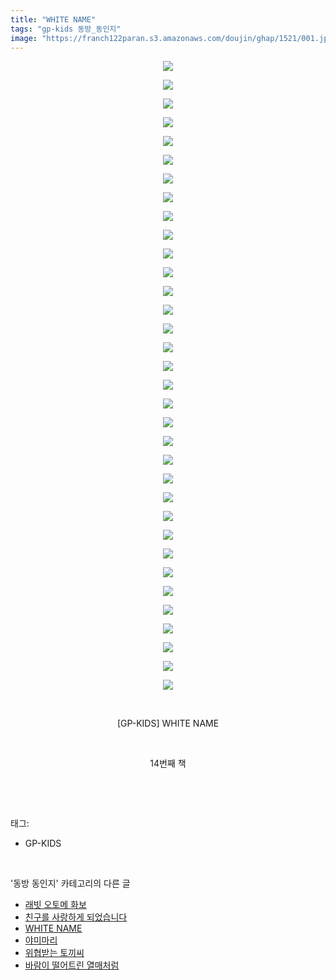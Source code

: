 ```yaml
---
title: "WHITE NAME"
tags: "gp-kids 동방_동인지"
image: "https://franch122paran.s3.amazonaws.com/doujin/ghap/1521/001.jpg"
---
```

<div class="article">
<p style="text-align: center; clear: none; float: none;"><img src="{{ site.imgserver7 }}/ghap/1521/001.jpg"/></p>
<p style="text-align: center; clear: none; float: none;"><img src="{{ site.imgserver7 }}/ghap/1521/002.jpg"/></p>
<p style="text-align: center; clear: none; float: none;"><img src="{{ site.imgserver7 }}/ghap/1521/003.jpg"/></p>
<p style="text-align: center; clear: none; float: none;"><img src="{{ site.imgserver7 }}/ghap/1521/004.jpg"/></p>
<p style="text-align: center; clear: none; float: none;"><img src="{{ site.imgserver7 }}/ghap/1521/005.jpg"/></p>
<p style="text-align: center; clear: none; float: none;"><img src="{{ site.imgserver7 }}/ghap/1521/006.jpg"/></p>
<p style="text-align: center; clear: none; float: none;"><img src="{{ site.imgserver7 }}/ghap/1521/007.jpg"/></p>
<p style="text-align: center; clear: none; float: none;"><img src="{{ site.imgserver7 }}/ghap/1521/008.jpg"/></p>
<p style="text-align: center; clear: none; float: none;"><img src="{{ site.imgserver7 }}/ghap/1521/009.jpg"/></p>
<p style="text-align: center; clear: none; float: none;"><img src="{{ site.imgserver7 }}/ghap/1521/010.jpg"/></p>
<p style="text-align: center; clear: none; float: none;"><img src="{{ site.imgserver7 }}/ghap/1521/011.jpg"/></p>
<p style="text-align: center; clear: none; float: none;"><img src="{{ site.imgserver7 }}/ghap/1521/012.jpg"/></p>
<p style="text-align: center; clear: none; float: none;"><img src="{{ site.imgserver7 }}/ghap/1521/013.jpg"/></p>
<p style="text-align: center; clear: none; float: none;"><img src="{{ site.imgserver7 }}/ghap/1521/014.jpg"/></p>
<p style="text-align: center; clear: none; float: none;"><img src="{{ site.imgserver7 }}/ghap/1521/015.jpg"/></p>
<p style="text-align: center; clear: none; float: none;"><img src="{{ site.imgserver7 }}/ghap/1521/016.jpg"/></p>
<p style="text-align: center; clear: none; float: none;"><img src="{{ site.imgserver7 }}/ghap/1521/017.jpg"/></p>
<p style="text-align: center; clear: none; float: none;"><img src="{{ site.imgserver7 }}/ghap/1521/018.jpg"/></p>
<p style="text-align: center; clear: none; float: none;"><img src="{{ site.imgserver7 }}/ghap/1521/019.jpg"/></p>
<p style="text-align: center; clear: none; float: none;"><img src="{{ site.imgserver7 }}/ghap/1521/020.jpg"/></p>
<p style="text-align: center; clear: none; float: none;"><img src="{{ site.imgserver7 }}/ghap/1521/021.jpg"/></p>
<p style="text-align: center; clear: none; float: none;"><img src="{{ site.imgserver7 }}/ghap/1521/022.jpg"/></p>
<p style="text-align: center; clear: none; float: none;"><img src="{{ site.imgserver7 }}/ghap/1521/023.jpg"/></p>
<p style="text-align: center; clear: none; float: none;"><img src="{{ site.imgserver7 }}/ghap/1521/024.jpg"/></p>
<p style="text-align: center; clear: none; float: none;"><img src="{{ site.imgserver7 }}/ghap/1521/025.jpg"/></p>
<p style="text-align: center; clear: none; float: none;"><img src="{{ site.imgserver7 }}/ghap/1521/026.jpg"/></p>
<p style="text-align: center; clear: none; float: none;"><img src="{{ site.imgserver7 }}/ghap/1521/027.jpg"/></p>
<p style="text-align: center; clear: none; float: none;"><img src="{{ site.imgserver7 }}/ghap/1521/028.jpg"/></p>
<p style="text-align: center; clear: none; float: none;"><img src="{{ site.imgserver7 }}/ghap/1521/029.jpg"/></p>
<p style="text-align: center; clear: none; float: none;"><img src="{{ site.imgserver7 }}/ghap/1521/030.jpg"/></p>
<p style="text-align: center; clear: none; float: none;"><img src="{{ site.imgserver7 }}/ghap/1521/031.jpg"/></p>
<p style="text-align: center; clear: none; float: none;"><img src="{{ site.imgserver7 }}/ghap/1521/032.jpg"/></p>
<p style="text-align: center; clear: none; float: none;"><img src="{{ site.imgserver7 }}/ghap/1521/033.jpg"/></p>
<p style="text-align: center; clear: none; float: none;"><img src="{{ site.imgserver7 }}/ghap/1521/034.jpg"/></p>
<p style="text-align: center; clear: none; float: none;"><br/></p>
<p style="text-align: center; clear: none; float: none;">[GP-KIDS] WHITE NAME</p>
<p style="text-align: center; clear: none; float: none;"><br/></p>
<p style="text-align: center; clear: none; float: none;">14번째 책</p>
<p><br/></p>
</div><br/>
<div class="tagTrail">
<p>태그: </p>
<ul>
<li>GP-KIDS</li>
</ul>
</div><br/>
<div class="another">
<p>'동방 동인지' 카테고리의 다른 글</p>
<ul>
<li><a href="/ghap_1523">래빗 오토메 화보</a></li>
<li><a href="/ghap_1522">친구를 사랑하게 되었습니다</a></li>
<li><a href="/ghap_1521">WHITE NAME</a></li>
<li><a href="/ghap_1520">야미마리</a></li>
<li><a href="/ghap_1519">위협받는 토끼씨</a></li>
<li><a href="/ghap_1517">바람이 떨어트린 열매처럼</a></li>
</ul>
</div><br/>
<div class="cb_module cb_fluid">
<div class="cb_wrt cb_profile">
</div><!-- commentList close -->
</div><br/>
